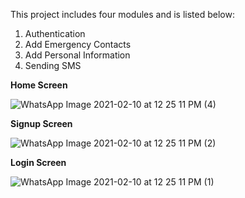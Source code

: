
This project includes four modules and is listed below:
 
1) Authentication
2) Add Emergency Contacts
3) Add Personal Information
4) Sending SMS

<b>Home Screen</b>

![WhatsApp Image 2021-02-10 at 12 25 11 PM (4)](https://user-images.githubusercontent.com/69119935/114031186-c0153b80-9898-11eb-858f-dc38eb8494b3.jpeg) 

<b>Signup Screen</b>

![WhatsApp Image 2021-02-10 at 12 25 11 PM (2)](https://user-images.githubusercontent.com/69119935/114031310-e2a75480-9898-11eb-80ac-050bdab1a11b.jpeg)

<b>Login Screen</b>

![WhatsApp Image 2021-02-10 at 12 25 11 PM (1)](https://user-images.githubusercontent.com/69119935/114031689-3ade5680-9899-11eb-8806-7049db49f41b.jpeg)



